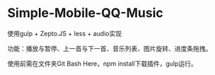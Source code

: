 # Simple-Mobile-QQ-Music

使用gulp + Zepto.JS + less + audio实现

功能：播放与暂停、上一首与下一首、音乐列表、图片旋转、进度条拖拽。

使用前需在文件夹Git Bash Here，npm install下载插件，gulp运行。
